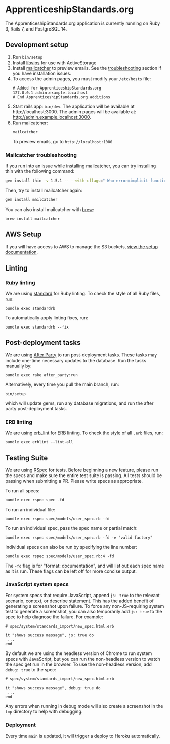 # ApprenticeshipStandards.org
The ApprenticeshipStandards.org application is currently running on Ruby 3,
Rails 7, and PostgreSQL 14.

## Development setup

1. Run `bin/setup`
2. Install [libvips][libvips] for use with ActiveStorage
3. Install [mailcatcher][mailcatcher] to preview emails. See the
   [troubleshooting](#mailcatcher-troubleshooting) section if you have
   installation issues.
4. To access the admin pages, you must modify your `/etc/hosts` file:
   ```
   # Added for ApprenticeshipStandards.org
   127.0.0.1 admin.example.localhost
   # End ApprenticeshipStandards.org additions
   ```
5. Start rails app: `bin/dev`. The application will be available
   at http://localhost:3000. The admin pages will be available at:
   http://admin.example.localhost:3000.
6. Run mailcatcher:
   ```bash
   mailcatcher
   ```
   To preview emails, go to `http://localhost:1080`

[libvips]: https://www.libvips.org/install.html
[mailcatcher]: https://mailcatcher.me

### Mailcatcher troubleshooting
If you run into an issue while installing mailcatcher, you can try installing thin with the following command:

```bash
gem install thin -v 1.5.1 -- --with-cflags="-Wno-error=implicit-function-declaration"
```

Then, try to install mailcatcher again:

```bash
gem install mailcatcher
```

You can also install mailcatcher with [brew][mailcatcher_brew]:

```bash
brew install mailcatcher
```

[mailcatcher_brew]: https://formulae.brew.sh/formula/mailcatcher

## AWS Setup
If you will have access to AWS to manage the S3 buckets, [view the setup
documentation](doc/AWS.md).

## Linting
### Ruby linting

We are using [standard][standard] for Ruby
linting. To check the style of all Ruby files, run:

```
bundle exec standardrb
```

To automatically apply linting fixes, run:

```
bundle exec standardrb --fix
```

## Post-deployment tasks

We are using [After Party](https://github.com/theSteveMitchell/after_party) to
run post-deployment tasks. These tasks may include one-time necessary updates to the
database. Run the tasks manually by:
```
bundle exec rake after_party:run
```

Alternatively, every time you pull the main branch, run:
```
bin/setup
```

which will update gems, run any database migrations, and run the after party
post-deployment tasks.


### ERB linting
We are using [erb_lint][erb_lint] for ERB linting. To check the style of all
`.erb` files, run:

```
bundle exec erblint --lint-all
```

[standard]: https://github.com/testdouble/standard
[erb_lint]: https://github.com/Shopify/erb-lint

## Testing Suite

We are using [RSpec](http://rspec.info/) for tests. Before beginning a new
feature, please run the specs and make sure the entire test suite is passing.
All tests should be passing when submitting a PR. Please write specs as
appropriate.

To run all specs:

```
bundle exec rspec spec -fd
```

To run an individual file:

```
bundle exec rspec spec/models/user_spec.rb -fd
```

To run an individual spec, pass the spec name or partial match:
```
bundle exec rspec spec/models/user_spec.rb -fd -e "valid factory"
```

Individual specs can also be run by specifying the line number:

```
bundle exec rspec spec/models/user_spec.rb:4 -fd
```

The `-fd` flag is for "format: documentation", and will list out each spec name
as it is run. These flags can be left off for more concise output.

### JavaScript system specs

For system specs that require JavaScript, append `js: true` to the relevant
scenario, context, or describe statement. This has the added benefit of
generating a screenshot upon failure. To force any non-JS-requiring system test
to generate a screenshot, you can also temporarily add `js: true` to the spec to
help diagnose the failure. For example:

```
# spec/system/standards_import/new_spec.html.erb

it "shows success message", js: true do
 ...
end
```

By default we are using the headless version of Chrome to run system specs with
JavaScript, but you can run the non-headless version to watch the spec get run
in the browser. To use the non-headless version, add `debug: true` to the spec:

```
# spec/system/standards_import/new_spec.html.erb

it "shows success message", debug: true do
 ...
end
```

Any errors when running in debug mode will also create a screenshot in the `tmp`
directory to help with debugging.

### Deployment

Every time `main` is updated, it will trigger a deploy to Heroku automatically.
